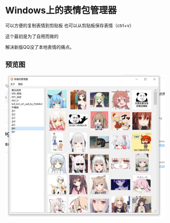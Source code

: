 # Windows上的表情包管理器
可以方便的复制表情到剪贴板 也可以从剪贴板保存表情（ctrl+v）

这个最初是为了自用而做的

解决新版QQ没了本地表情的痛点。

## 预览图
![](PixPin_2025-01-05_02-09-05.png)
